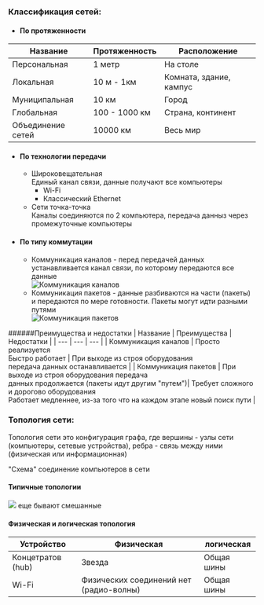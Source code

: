 ### Классификация сетей:

* #### По протяженности

| Название      | Протяженность | Расположение |
| ------------- | ------------- | ------------ |
| Персональная  | 1 метр        | На столе     |
| Локальная     | 10 м - 1км    | Комната, здание, кампус |
| Муниципальная | 10 км         | Город        |
| Глобальная    | 100 - 1000 км | Страна, континент |
| Объединение сетей | 10000 км  | Весь мир     |

* #### По технологии передачи
    * Широковещательная <br>
    Единый канал связи, данные получают все компьютеры
        * Wi-Fi
        * Классический Ethernet
    * Сети точка-точка <br>
    Каналы соединяются по 2 компьютера,
    передача данныз через промежуточные компьютеры


* #### По типу коммутации
    * Коммуникация каналов -
        перед передачей данных устанавливается канал связи, по которому передаются все данные
        <br>
        ![Коммуникация каналов](http://www.althos.com/Sample_Diagrams/ag_PVC_operation_low_res.jpg)
    * Коммуникация пакетов -
        данные разбиваются на части (пакеты) и передаются по мере готовности. Пакеты могут идти разными путями
        <br>
        ![Коммуникация пакетов](http://www.ocrcomputing.org.uk/images/packet_switching.gif)

######Преимущества и недостатки
| Название | Преимущества | Недостатки |
| --- | --- | --- |
| Коммуникация каналов | Просто реализуется <br> Быстро работает | При выходе из строя оборудования <br> передача данных останавливается |
| Коммуникация пакетов | При выходе из строя оборудования передача <br> данных продолжается (пакеты идут другим "путем")| Требует сложного и дорогово оборудования <br> Работает медленнее, из-за того что на каждом этапе новый поиск пути |

### Топология сети:
Топология сети это конфигурация графа,
где вершины - узлы сети (компьютеры, сетевые устройства),
ребра - связь между ними (физическая или информационная)

"Схема" соединение компьютеров в сети

#### Типичные топологии
![](http://habrastorage.org/files/a34/aee/cd6/a34aeecd693c4177af386537e0b8f215.png)
еще бывают смешанные

#### Физическая и логическая топология
| Устройство        | Физическая    | логическая   |
| ----------------- | ------------- | ------------ |
| Концетратов (hub) | Звезда        | Общая шины   |
| Wi-Fi             | Физических соединений нет (радио-волны)| Общая шины |
